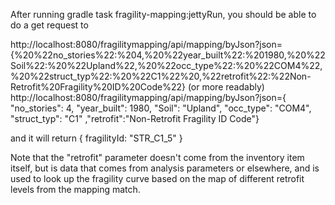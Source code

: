 After running gradle task fragility-mapping:jettyRun,
you should be able to do a get request to

http://localhost:8080/fragilitymapping/api/mapping/byJson?json={%20%22no_stories%22:%204,%20%22year_built%22:%201980,%20%22Soil%22:%20%22Upland%22,%20%22occ_type%22:%20%22COM4%22,%20%22struct_typ%22:%20%22C1%22%20,%22retrofit%22:%22Non-Retrofit%20Fragility%20ID%20Code%22}
(or more readably)
http://localhost:8080/fragilitymapping/api/mapping/byJson?json={ "no_stories": 4, "year_built": 1980, "Soil": "Upland", "occ_type": "COM4", "struct_typ": "C1" ,"retrofit":"Non-Retrofit Fragility ID Code"}

and it will return
{
 fragilityId: "STR_C1_5"
}

Note that the "retrofit" parameter doesn't
come from the inventory item itself, but is
data that comes from analysis parameters or elsewhere, and is
used to look up the fragility curve based
on the map of different retrofit levels from the mapping match.